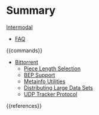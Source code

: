 Summary
=======

[Intermodal](./introduction.md)

- [FAQ](./faq.md)

{{commands}}

- [Bittorrent](./bittorrent.md)
  - [Piece Length Selection](./bittorrent/piece-length-selection.md)
  - [BEP Support](./bittorrent/bep-support.md)
  - [Metainfo Utilities](./bittorrent/metainfo-utilities.md)
  - [Distributing Large Data Sets](./bittorrent/distributing-large-data-sets.md)
  - [UDP Tracker Protocol](./bittorrent/udp-tracker-protocol.md)

{{references}}

